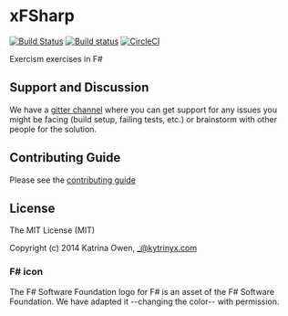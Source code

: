 # xFSharp

[![Build Status](https://travis-ci.org/exercism/xfsharp.svg?branch=master)](https://travis-ci.org/exercism/xfsharp) [![Build status](https://ci.appveyor.com/api/projects/status/7r5bbsonqonf7d8t/branch/master?svg=true)](https://ci.appveyor.com/project/ErikSchierboom/xfsharp-8gbdd/branch/master) [![CircleCI](https://circleci.com/gh/exercism/xfsharp.svg?style=svg)](https://circleci.com/gh/exercism/xfsharp)

Exercism exercises in F#

## Support and Discussion

We have a [gitter channel](https://gitter.im/exercism/xfsharp) where you can get support for any issues you might be facing (build setup, failing tests, etc.) or brainstorm with other people for the solution.


## Contributing Guide

Please see the [contributing guide](https://github.com/exercism/x-api/blob/master/CONTRIBUTING.md#the-exercise-data)

## License

The MIT License (MIT)

Copyright (c) 2014 Katrina Owen, _@kytrinyx.com

### F# icon
The F# Software Foundation logo for F# is an asset of the F# Software Foundation. We have adapted it --changing the color-- with permission.
